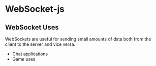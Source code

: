 # WebSocket-js

## WebSocket Uses
WebSockets are useful for sending small amounts of data both from the
client to the server and vice versa.
* Chat applications
* Game uses

